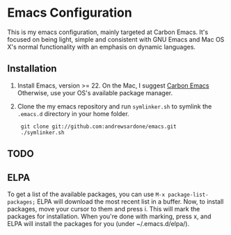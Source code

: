 # Emacs Configuration

This is my emacs configuration, mainly targeted at Carbon Emacs. It's focused on being light, simple and consistent with GNU Emacs and Mac OS X's normal functionality with an emphasis on dynamic languages.

## Installation

1. Install Emacs, version >= 22.
   On the Mac, I suggest [Carbon Emacs](http://homepage.mac.com/zenitani/emacs-e.html)
   Otherwise, use your OS's available package manager.
2. Clone the my emacs repository and run `symlinker.sh` to symlink the `.emacs.d` directory in your home folder.

        git clone git://github.com:andrewsardone/emacs.git
        ./symlinker.sh

## TODO

## ELPA

To get a list of the available packages, you can use `M-x package-list-packages;` ELPA will download the most recent list in a buffer. Now, to install packages, move your cursor to them and press i. This will mark the packages for installation. When you're done with marking, press x, and ELPA will install the packages for you (under ~/.emacs.d/elpa/).

